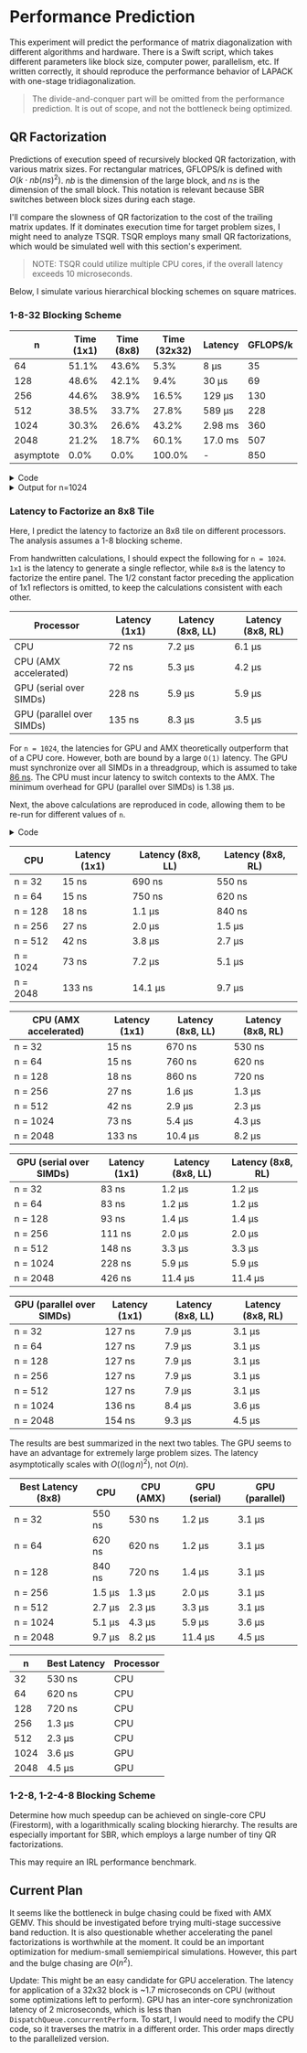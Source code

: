 # Performance Prediction

This experiment will predict the performance of matrix diagonalization with different algorithms and hardware. There is a Swift script, which takes different parameters like block size, computer power, parallelism, etc. If written correctly, it should reproduce the performance behavior of LAPACK with one-stage tridiagonalization.

> The divide-and-conquer part will be omitted from the performance prediction. It is out of scope, and not the bottleneck being optimized.

## QR Factorization

Predictions of execution speed of recursively blocked QR factorization, with various matrix sizes. For rectangular matrices, GFLOPS/k is defined with $O(k \cdot nb(ns)^2)$. $nb$ is the dimension of the large block, and $ns$ is the dimension of the small block. This notation is relevant because SBR switches between block sizes during each stage.

I'll compare the slowness of QR factorization to the cost of the trailing matrix updates. If it dominates execution time for target problem sizes, I might need to analyze TSQR. TSQR employs many small QR factorizations, which would be simulated well with this section's experiment.

> NOTE: TSQR could utilize multiple CPU cores, if the overall latency exceeds 10 microseconds.

Below, I simulate various hierarchical blocking schemes on square matrices.

### 1-8-32 Blocking Scheme

| n    | Time (1x1) | Time (8x8) | Time (32x32) | Latency | GFLOPS/k |
| ---- | ---------- | ---------- | ------------ | ------- | -------- |
| 64   | 51.1%      | 43.6%      | 5.3%         | 8 μs    | 35       |
| 128  | 48.6%      | 42.1%      | 9.4%         | 30 μs   | 69       |
| 256  | 44.6%      | 38.9%      | 16.5%        | 129 μs  | 130      |
| 512  | 38.5%      | 33.7%      | 27.8%        | 589 μs  | 228      |
| 1024 | 30.3%      | 26.6%      | 43.2%        | 2.98 ms | 360      |
| 2048 | 21.2%      | 18.7%      | 60.1%        | 17.0 ms | 507      |
| asymptote | 0.0%  | 0.0%       | 100.0%       | -       | 850      |

<details>
<summary>Code</summary>

```swift
let argumentN = CommandLine.arguments[1]
let n: Float = Float(argumentN)!

let latencyForHouseholder1x1: Float = 2 * n * (1 * 1) / 12e9

let latencyForT8x8: Float = n * (8 * 8) / 42.5e9 + (8 * 8 * 8) / 12e9

let latencyForPanel8x8: Float = 0.5 * (8 * 8) * latencyForHouseholder1x1 + latencyForT8x8

let latencyForVTV8x8: Float = 2 * n * (8 * 8) / 42.5e9 + (8 * 8 * 8) / 42.5e9

let latencyForPanel32x32: Float = (32 / 8) * latencyForPanel8x8 + 0.5 * (32 / 8) * (32 / 8) * latencyForVTV8x8

// Assume the AMX is writing out of registers, with a cache bandwidth of 400 GB/s.
let latencyToWrite32x32Matrix: Float = (32 * 32 * 4) / 400e9

// Assume the 32x32 panel multiplies by a block-diagonal T matrix.
let latencyForVTV32x32: Float = 2 * n * (32 * 32) / 566.2e9 + (32 * 32 * 32) / 566.2e9 + latencyToWrite32x32Matrix

print("latency to apply individual reflector:", latencyForHouseholder1x1)
print("latency to generate T:", latencyForT8x8)
print("latency to construct 8x8 panel:", latencyForPanel8x8)
print("latency to apply 8x8 reflector block:", latencyForVTV8x8)
print("latency to construct 32x32 panel:", latencyForPanel32x32)
print("latency to write 32x32 matrix:", latencyToWrite32x32Matrix)
print("latency to apply 32x32 reflector block:", latencyForVTV32x32)

print("GFLOPS/k to apply individual reflector:", n * (1 * 1) / latencyForHouseholder1x1 / 1e9)
print("GFLOPS/k to generate T:", (n * 8 * 8) / latencyForT8x8 / 1e9)
print("GFLOPS/k to construct 8x8 panel:", n * (8 * 8) / latencyForPanel8x8 / 1e9)
print("GFLOPS/k to apply 8x8 reflector block:", n * (8 * 8) / latencyForVTV8x8 / 1e9)
print("GFLOPS/k to construct 32x32 panel:", n * (32 * 32) / latencyForPanel32x32 / 1e9)
print("GFLOPS/k to apply 32x32 reflector block:", n * (32 * 32) / latencyForVTV32x32 / 1e9)

let timeForPanel8x8: Float = (n / 8) * latencyForPanel8x8
let timeForVTV8x8: Float = 0.5 * (n / 8) * (32 / 8) * latencyForVTV8x8
let timeForVTV32x32: Float = 0.333 * (n / 32) * (n / 32) * latencyForVTV32x32
let timeTotal = timeForPanel8x8 + timeForVTV8x8 + timeForVTV32x32

print("time spent constructing panels (8x8):", 100 * timeForPanel8x8 / timeTotal)
print("time spent applying panels (8x8):", 100 * timeForVTV8x8 / timeTotal)
print("time spent applying panels (32x32):", 100 * timeForVTV32x32 / timeTotal)
print("latency for entire matrix:", timeTotal * 1e6, "μs")
print("GFLOPS/k for entire matrix:", n * n * n / timeTotal / 1e9)
print("GFLOPS/k for same size GEMM:", 566.2)
```

</details>

<details>
<summary>Output for n=1024</summary>

```
latency to apply individual reflector: 1.7066667e-07
latency to generate T: 1.5846902e-06
latency to construct 8x8 panel: 7.0460237e-06
latency to apply 8x8 reflector block: 3.0960941e-06
latency to construct 32x32 panel: 5.2952848e-05
latency to write 32x32 matrix: 1.024e-08
latency to apply 32x32 reflector block: 3.7720206e-06
GFLOPS/k to apply individual reflector: 6.0
GFLOPS/k to generate T: 41.35572
GFLOPS/k to construct 8x8 panel: 9.301132
GFLOPS/k to apply 8x8 reflector block: 21.167315
GFLOPS/k to construct 32x32 panel: 19.802069
GFLOPS/k to apply 32x32 reflector block: 277.98788
time spent constructing panels (8x8): 30.25749
time spent applying panels (8x8): 26.590893
time spent applying panels (32x32): 43.15162
latency for entire matrix: 2980.72 μs
GFLOPS/k for entire matrix: 360.229
GFLOPS/k for same size GEMM: 566.2
```

</details>

### Latency to Factorize an 8x8 Tile

Here, I predict the latency to factorize an 8x8 tile on different processors. The analysis assumes a 1-8 blocking scheme.

From handwritten calculations, I should expect the following for `n = 1024`. `1x1` is the latency to generate a single reflector, while `8x8` is the latency to factorize the entire panel. The 1/2 constant factor preceding the application of 1x1 reflectors is omitted, to keep the calculations consistent with each other.

| Processor                 | Latency (1x1) | Latency (8x8, LL) | Latency (8x8, RL) |
| ------------------------- | ------------- | ----------------- | ----------------- |
| CPU                       | 72 ns         | 7.2 μs            | 6.1 μs            |
| CPU (AMX accelerated)     | 72 ns         | 5.3 μs            | 4.2 μs            |
| GPU (serial over SIMDs)   | 228 ns        | 5.9 μs            | 5.9 μs            |
| GPU (parallel over SIMDs) | 135 ns        | 8.3 μs            | 3.5 μs            |

For `n = 1024`, the latencies for GPU and AMX theoretically outperform that of a CPU core. However, both are bound by a large `O(1)` latency. The GPU must synchronize over all SIMDs in a threadgroup, which is assumed to take [86 ns](https://chipsandcheese.com/2022/05/21/igpu-cache-setups-compared-including-m1/). The CPU must incur latency to switch contexts to the AMX. The minimum overhead for GPU (parallel over SIMDs) is 1.38 μs.

Next, the above calculations are reproduced in code, allowing them to be re-run for different values of `n`.

<details>
<summary>Code</summary>

```swift
// MARK: - Functions

func gpuSerial(n: Int) {
  print()
  print("GPU serial")
  
  // Generating the reflector.
  var cyclesGenerate: Int
  do {
    let cyclesZeroOut: Int = max((n / 32) * 2, 4)
    let cyclesFMADot: Int = max((n / 32) * 2, 4)
    let cyclesShuffle: Int = 5 * 4
    let cyclesRsqrt: Int = 8
    let cyclesDiv: Int = 2 * 6
    let cyclesFMAScale: Int = max((n / 32) * 2, 4)
    let cyclesWrite: Int = max((n / 32) * 2, 56)
    print("zero out  ", cyclesZeroOut)
    print("FMA dot   ", cyclesFMADot)
    print("shuffle   ", cyclesShuffle)
    print("RSQRT     ", cyclesRsqrt)
    print("serial DIV", cyclesDiv)
    print("FMA scale ", cyclesFMAScale)
    print("write     ", cyclesWrite)
    
    cyclesGenerate =
    cyclesZeroOut + cyclesFMADot + cyclesShuffle + cyclesRsqrt +
    cyclesDiv + cyclesFMAScale + cyclesWrite
    print("generate reflector (total)", cyclesGenerate)
  }
  
  // Applying the reflector.
  var cyclesApply: Int
  do {
    let cyclesLoad: Int = max(8 * n / 16, 56)
    let cyclesFMADot: Int = max((n / 32) * 2, 4)
    let cyclesShuffle: Int = 5 * 4
    let cyclesFMAScale: Int = max((n / 32) * 2, 4)
    print("load (core)      ", cyclesLoad)
    print("FMA (core)       ", cyclesFMADot)
    print("shuffle (latency)", cyclesShuffle)
    print("FMA (core)       ", cyclesFMAScale)
    
    cyclesApply =
    cyclesLoad + cyclesFMADot + cyclesShuffle + cyclesFMAScale
    print("apply reflector (total)", cyclesApply)
  }
  
  // Repeat the above subroutines 8 times.
  let cycles8x8 = 8 * (cyclesGenerate + cyclesApply)
  let latency1x1 = Float(cyclesGenerate) / 1.296e9
  let latency8x8 = Float(cycles8x8) / 1.296e9
  print("latency (1x1)", latency1x1)
  print("latency (8x8)", latency8x8)
}

func gpuParallel(n: Int, rightLooking: Bool) {
  print()
  print("GPU parallel", terminator: " ")
  if rightLooking {
    print("(RL)")
  } else {
    print("(LL)")
  }
  
  // Generating the reflector.
  var cyclesGenerate: Int
  do {
    let cyclesZeroOut: Int = max(n / 256 * 2, 4)
    let cyclesFMADot: Int = max(n / 256 * 2, 4)
    let cyclesShuffle: Int = 5 * 4
    let cyclesBroadcast: Int = 2 * 56
    let cyclesRsqrt: Int = 8
    let cyclesDiv: Int = 2 * 6
    let cyclesFMAScale: Int = max(n / 256 * 2, 4)
    print("zero out  ", cyclesZeroOut)
    print("FMA dot   ", cyclesFMADot)
    print("shuffle   ", cyclesShuffle)
    print("broadcast ", cyclesBroadcast)
    print("RSQRT     ", cyclesRsqrt)
    print("serial DIV", cyclesDiv)
    print("FMA scale ", cyclesFMAScale)
    
    cyclesGenerate =
    cyclesZeroOut + cyclesFMADot + cyclesShuffle + cyclesBroadcast +
    cyclesRsqrt + cyclesDiv + cyclesFMAScale
    print("generate reflector (total)", cyclesGenerate)
  }
  
  // Applying the reflector.
  var cyclesApply: Int
  if rightLooking {
    let cyclesFMADot: Int = 8 * max(n / 256 * 2, 4)
    let cyclesShuffle: Int = 8 * 5 * 4
    let cyclesBroadcast: Int = 2 * 56
    let cyclesFMAScale: Int = 8 * max(n / 256 * 2, 4)
    print("FMA      ", cyclesFMADot)
    print("shuffle  ", cyclesShuffle)
    print("broadcast", cyclesBroadcast)
    print("FMA      ", cyclesFMAScale)
    
    cyclesApply =
    cyclesFMADot + cyclesShuffle + cyclesBroadcast + cyclesFMAScale
    print("apply reflector (total)", cyclesApply)
  } else {
    let cyclesFMADot: Int = max(n / 256 * 2, 4)
    let cyclesShuffle: Int = 5 * 4
    let cyclesBroadcast: Int = 2 * 56
    let cyclesFMAScale: Int = max(n / 256 * 2, 4)
    print("FMA      ", cyclesFMADot)
    print("shuffle  ", cyclesShuffle)
    print("broadcast", cyclesBroadcast)
    print("FMA      ", cyclesFMAScale)
    
    let cycles1 =
    cyclesFMADot + cyclesShuffle + cyclesBroadcast + cyclesFMAScale
    print("1 reflector", cycles1)
    
    cyclesApply = 8 * cycles1
    print("apply reflector (total)", cyclesApply)
  }
  
  // Repeat the above subroutines 8 times.
  let cycles8x8 = 8 * (cyclesGenerate + cyclesApply)
  let latency1x1 = Float(cyclesGenerate) / 1.296e9
  let latency8x8 = Float(cycles8x8) / 1.296e9
  print("latency (1x1)", latency1x1)
  print("latency (8x8)", latency8x8)
}

func cpu(n: Int, useAMX: Bool, rightLooking: Bool) {
  print()
  print("CPU", terminator: " ")
  if useAMX {
    print("AMX", terminator: " ")
  }
  if rightLooking {
    print("(RL)")
  } else {
    print("(LL)")
  }
  
  // Generating the reflector.
  var cyclesGenerate: Int
  do {
    let cyclesReadDot: Int = max(n / 16, 4 + 3)
    let cyclesReduce: Int = min(n / 16, 64).trailingZeroBitCount * 3
    let cyclesRsqrt: Int = 10
    let cyclesDiv: Int = 2 * 8
    let cyclesReadScale: Int = max(n / 16, 4 + 3)
    let cyclesWrite: Int = max(n / 16, 4)
    //    print("read dot  ", cyclesReadDot)
    //    print("reduce    ", cyclesReduce)
    //    print("RSQRT     ", cyclesRsqrt)
    //    print("serial DIV", cyclesDiv)
    //    print("read scale", cyclesReadScale)
    //    print("write     ", cyclesWrite)
    
    cyclesGenerate =
    cyclesReadDot + cyclesReduce + cyclesRsqrt + cyclesDiv +
    cyclesReadScale + cyclesWrite
    //    print("generate reflector (total)", cyclesGenerate)
  }
  
  // Applying the reflector.
  var cyclesApply: Int
  if useAMX {
    if rightLooking {
      let cyclesReadV1: Int = max(n / 32, 4)
      let cyclesReadA1: Int = 8 * max(n / 32, 4)
      let cyclesFMADot: Int = 8 * max(n / 32, 4)
      let cyclesReduce: Int = 8 * min(n / 32, 64).trailingZeroBitCount * 4
      let cyclesReadV2: Int = max(n / 32, 4)
      let cyclesReadA2: Int = 8 * max(n / 32, 4)
      let cyclesFMAScale: Int = 8 * max(n / 32, 4)
      let cyclesWrite: Int = 8 * max(n / 32, 4)
      //      print("read V (1)", cyclesReadV1)
      //      print("read A (1)", cyclesReadA1)
      //      print("FMA dot   ", cyclesFMADot)
      //      print("reduce    ", cyclesReduce)
      //      print("read V (2)", cyclesReadV2)
      //      print("read A (2)", cyclesReadA2)
      //      print("FMA scale ", cyclesFMAScale)
      //      print("write     ", cyclesWrite)
      
      cyclesApply =
      cyclesReadV1 + cyclesReadA1 + cyclesFMADot + cyclesReduce +
      cyclesReadV2 + cyclesReadA2 + cyclesFMAScale + cyclesWrite
      //      print("apply reflector (total)", cyclesApply)
    } else {
      let cyclesReadV1: Int = max(n / 32, 4)
      let cyclesReadA1: Int = max(n / 32, 4)
      let cyclesFMADot: Int = max(n / 32, 4)
      let cyclesReduce: Int = min(n / 32, 64).trailingZeroBitCount * 4
      let cyclesReadV2: Int = max(n / 32, 4)
      let cyclesReadA2: Int = max(n / 32, 4)
      let cyclesFMAScale: Int = max(n / 32, 4)
      let cyclesWrite: Int = max(n / 32, 4)
      //      print("read V (1)", cyclesReadV1)
      //      print("read A (1)", cyclesReadA1)
      //      print("FMA dot   ", cyclesFMADot)
      //      print("reduce    ", cyclesReduce)
      //      print("read V (2)", cyclesReadV2)
      //      print("read A (2)", cyclesReadA2)
      //      print("FMA scale ", cyclesFMAScale)
      //      print("write     ", cyclesWrite)
      
      let cycles1 =
      cyclesReadV1 + cyclesReadA1 + cyclesFMADot + cyclesReduce +
      cyclesReadV2 + cyclesReadA2 + cyclesFMAScale + cyclesWrite
      //      print("1 reflector", cycles1)
      
      cyclesApply = 8 * cycles1
      //      print("apply reflector (total)", cyclesApply)
    }
  } else {
    if rightLooking {
      let cyclesReadV1: Int = max(n / 16, 4)
      let cyclesReadA1: Int = 8 * max(n / 16, 4 + 3)
      let cyclesReduce: Int = 8 * min(n / 16, 64).trailingZeroBitCount * 3
      let cyclesReadV2: Int = max(n / 16, 4)
      let cyclesReadA2: Int = 8 * max(n / 16, 4 + 3)
      let cyclesWrite: Int = 8 * max(n / 16, 4)
      //      print("read V (1)", cyclesReadV1)
      //      print("read A (1)", cyclesReadA1)
      //      print("reduce    ", cyclesReduce)
      //      print("read V (2)", cyclesReadV2)
      //      print("read A (2)", cyclesReadA2)
      //      print("write     ", cyclesWrite)
      
      cyclesApply =
      cyclesReadV1 + cyclesReadA1 + cyclesReduce + cyclesReadV2 +
      cyclesReadA2 + cyclesWrite
      //      print("apply reflector (total)", cyclesApply)
    } else {
      let cyclesReadV1: Int = max(n / 16, 4)
      let cyclesReadA1: Int = max(n / 16, 4 + 3)
      let cyclesReduce: Int = min(n / 16, 64).trailingZeroBitCount * 3
      let cyclesReadV2: Int = max(n / 16, 4)
      let cyclesReadA2: Int = max(n / 16, 4 + 3)
      let cyclesWrite: Int = max(n / 16, 4)
      //      print("read V (1)", cyclesReadV1)
      //      print("read A (1)", cyclesReadA1)
      //      print("reduce    ", cyclesReduce)
      //      print("read V (2)", cyclesReadV2)
      //      print("read A (2)", cyclesReadA2)
      //      print("write     ", cyclesWrite)
      
      let cycles1 =
      cyclesReadV1 + cyclesReadA1 + cyclesReduce + cyclesReadV2 +
      cyclesReadA2 + cyclesWrite
      //      print("1 reflector", cycles1)
      
      cyclesApply = 8 * cycles1
      //      print("apply reflector (total)", cyclesApply)
    }
  }
  
  
  // Repeat the above subroutines 8 times.
  let cycles8x8 = 8 * (cyclesGenerate + cyclesApply)
  let latency1x1 = Float(cyclesGenerate) / 3.228e9
  let latency8x8 = Float(cycles8x8) / 3.228e9
  print("latency (1x1)", latency1x1)
  print("latency (8x8)", latency8x8)
}

// MARK: - Script

let argumentN = CommandLine.arguments[1]
let n: Int = Int(argumentN)!
cpu(n: n, useAMX: false, rightLooking: false)
cpu(n: n, useAMX: false, rightLooking: true)
cpu(n: n, useAMX: true, rightLooking: false)
cpu(n: n, useAMX: true, rightLooking: true)
```

</details>

| CPU                       | Latency (1x1) | Latency (8x8, LL) | Latency (8x8, RL) |
| ------------------------- | ------------- | ----------------- | ----------------- |
| n = 32                    | 15 ns         | 690 ns            | 550 ns            |
| n = 64                    | 15 ns         | 750 ns            | 620 ns            |
| n = 128                   | 18 ns         | 1.1 μs            | 840 ns            |
| n = 256                   | 27 ns         | 2.0 μs            | 1.5 μs            |
| n = 512                   | 42 ns         | 3.8 μs            | 2.7 μs            |
| n = 1024                  | 73 ns         | 7.2 μs            | 5.1 μs            |
| n = 2048                  | 133 ns        | 14.1 μs           | 9.7 μs            |

| CPU (AMX accelerated)     | Latency (1x1) | Latency (8x8, LL) | Latency (8x8, RL) |
| ------------------------- | ------------- | ----------------- | ----------------- |
| n = 32                    | 15 ns         | 670 ns            | 530 ns            |
| n = 64                    | 15 ns         | 760 ns            | 620 ns            |
| n = 128                   | 18 ns         | 860 ns            | 720 ns            |
| n = 256                   | 27 ns         | 1.6 μs            | 1.3 μs            |
| n = 512                   | 42 ns         | 2.9 μs            | 2.3 μs            |
| n = 1024                  | 73 ns         | 5.4 μs            | 4.3 μs            |
| n = 2048                  | 133 ns        | 10.4 μs           | 8.2 μs            |

| GPU (serial over SIMDs)   | Latency (1x1) | Latency (8x8, LL) | Latency (8x8, RL) |
| ------------------------- | ------------- | ----------------- | ----------------- |
| n = 32                    | 83 ns         | 1.2 μs            | 1.2 μs            |
| n = 64                    | 83 ns         | 1.2 μs            | 1.2 μs            |
| n = 128                   | 93 ns         | 1.4 μs            | 1.4 μs            |
| n = 256                   | 111 ns        | 2.0 μs            | 2.0 μs            |
| n = 512                   | 148 ns        | 3.3 μs            | 3.3 μs            |
| n = 1024                  | 228 ns        | 5.9 μs            | 5.9 μs            |
| n = 2048                  | 426 ns        | 11.4 μs           | 11.4 μs           |

| GPU (parallel over SIMDs) | Latency (1x1) | Latency (8x8, LL) | Latency (8x8, RL) |
| ------------------------- | ------------- | ----------------- | ----------------- |
| n = 32                    | 127 ns        | 7.9 μs            | 3.1 μs            |
| n = 64                    | 127 ns        | 7.9 μs            | 3.1 μs            |
| n = 128                   | 127 ns        | 7.9 μs            | 3.1 μs            |
| n = 256                   | 127 ns        | 7.9 μs            | 3.1 μs            |
| n = 512                   | 127 ns        | 7.9 μs            | 3.1 μs            |
| n = 1024                  | 136 ns        | 8.4 μs            | 3.6 μs            |
| n = 2048                  | 154 ns        | 9.3 μs            | 4.5 μs            |

The results are best summarized in the next two tables. The GPU seems to have an advantage for extremely large problem sizes. The latency asymptotically scales with $O((\log{n})^2)$, not $O(n)$.

| Best Latency (8x8) | CPU       | CPU (AMX) | GPU (serial) | GPU (parallel) |
| ------------------ | --------- | --------- | ------------ | -------------- |
| n = 32             | 550 ns    | 530 ns    | 1.2 μs       | 3.1 μs         |
| n = 64             | 620 ns    | 620 ns    | 1.2 μs       | 3.1 μs         |
| n = 128            | 840 ns    | 720 ns    | 1.4 μs       | 3.1 μs         |
| n = 256            | 1.5 μs    | 1.3 μs    | 2.0 μs       | 3.1 μs         |
| n = 512            | 2.7 μs    | 2.3 μs    | 3.3 μs       | 3.1 μs         |
| n = 1024           | 5.1 μs    | 4.3 μs    | 5.9 μs       | 3.6 μs         |
| n = 2048           | 9.7 μs    | 8.2 μs    | 11.4 μs      | 4.5 μs         |

| n   | Best Latency | Processor |
| --- | ------------ | --------- |
| 32  | 530 ns       | CPU       |
| 64  | 620 ns       | CPU       |
| 128 | 720 ns       | CPU       |
| 256 | 1.3 μs       | CPU       |
| 512 | 2.3 μs       | CPU       |
| 1024 | 3.6 μs      | GPU       |
| 2048 | 4.5 μs      | GPU       |

### 1-2-8, 1-2-4-8 Blocking Scheme

Determine how much speedup can be achieved on single-core CPU (Firestorm), with a logarithmically scaling blocking hierarchy. The results are especially important for SBR, which employs a large number of tiny QR factorizations.

This may require an IRL performance benchmark.

## Current Plan

It seems like the bottleneck in bulge chasing could be fixed with AMX GEMV. This should be investigated before trying multi-stage successive band reduction. It is also questionable whether accelerating the panel factorizations is worthwhile at the moment. It could be an important optimization for medium-small semiempirical simulations. However, this part and the bulge chasing are $O(n^2)$.

Update: This might be an easy candidate for GPU acceleration. The latency for application of a 32x32 block is ~1.7 microseconds on CPU (without some optimizations left to perform). GPU has an inter-core synchronization latency of 2 microseconds, which is less than `DispatchQueue.concurrentPerform`. To start, I would need to modify the CPU code, so it traverses the matrix in a different order. This order maps directly to the parallelized version.
